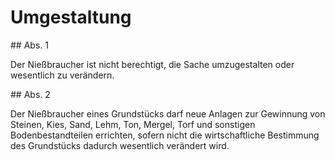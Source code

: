 # Umgestaltung



\#\# Abs. 1

 Der Nießbraucher ist nicht berechtigt, die Sache umzugestalten oder wesentlich zu verändern.

\#\# Abs. 2

 Der Nießbraucher eines Grundstücks darf neue Anlagen zur Gewinnung von Steinen, Kies, Sand, Lehm, Ton, Mergel, Torf und sonstigen Bodenbestandteilen errichten, sofern nicht die wirtschaftliche Bestimmung des Grundstücks dadurch wesentlich verändert wird. 

